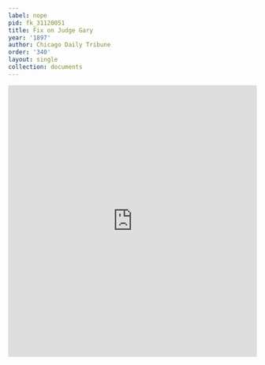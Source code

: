 ```yaml
---
label: nope
pid: fk_31120051
title: Fix on Judge Gary
year: '1897'
author: Chicago Daily Tribune
order: '340'
layout: single
collection: documents
---
```

<iframe src="https://northwestern.app.box.com/embed/s/c8ou2ejvsug59pfimhfzgxdinvs6p03o?sortColumn=date&view=list" width="100%" height="550" frameborder="0" allowfullscreen webkitallowfullscreen msallowfullscreen></iframe>
